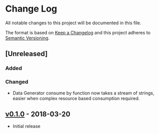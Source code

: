 # Change Log
All notable changes to this project will be documented in this file.

The format is based on [Keep a Changelog](http://keepachangelog.com/) 
and this project adheres to [Semantic Versioning](http://semver.org/).

## [Unreleased]

### Added

### Changed

* Data Generator consume by function now takes a stream of strings, easier when complex resource based consumption required.

## [v0.1.0] - 2018-03-20

* Initial release

[v0.1.0]: https://github.com/gchq/stroom-test-data/releases/tag/v0.1.0

